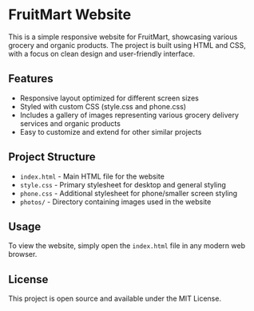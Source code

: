 # FruitMart Website

This is a simple responsive website for FruitMart, showcasing various grocery and organic products. The project is built using HTML and CSS, with a focus on clean design and user-friendly interface.

## Features

- Responsive layout optimized for different screen sizes
- Styled with custom CSS (style.css and phone.css)
- Includes a gallery of images representing various grocery delivery services and organic products
- Easy to customize and extend for other similar projects

## Project Structure

- `index.html` - Main HTML file for the website
- `style.css` - Primary stylesheet for desktop and general styling
- `phone.css` - Additional stylesheet for phone/smaller screen styling
- `photos/` - Directory containing images used in the website

## Usage

To view the website, simply open the `index.html` file in any modern web browser.

## License

This project is open source and available under the MIT License.
